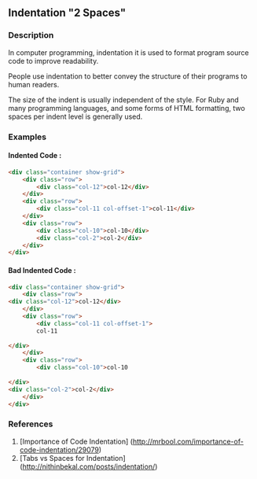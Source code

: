 ## Indentation "2 Spaces"

### Description

In computer programming, indentation it is used to format program source code to improve readability.

People use indentation to better convey the structure of their programs to human readers.

The size of the indent is usually independent of the style. For Ruby and many programming languages, and some forms of HTML formatting, two spaces per indent level is generally used.

### Examples

#### Indented Code :

```html
<div class="container show-grid">
	<div class="row">
		<div class="col-12">col-12</div>
	</div>
	<div class="row">
		<div class="col-11 col-offset-1">col-11</div>
	</div>
	<div class="row">
		<div class="col-10">col-10</div>
		<div class="col-2">col-2</div>
	</div>
</div>
```

#### Bad Indented Code :

```html
<div class="container show-grid">
    <div class="row">
<div class="col-12">col-12</div>
    </div>
    <div class="row">
        <div class="col-11 col-offset-1">
        col-11
        
</div>
    </div>
    <div class="row">
        <div class="col-10">col-10
        
</div>
<div class="col-2">col-2</div>
    </div>
</div>
``` 

### References

1. [Importance of Code Indentation] (http://mrbool.com/importance-of-code-indentation/29079)
2. [Tabs vs Spaces for Indentation] (http://nithinbekal.com/posts/indentation/)


